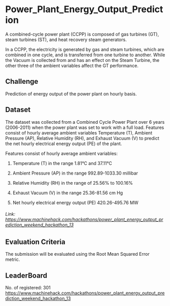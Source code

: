 # Power_Plant_Energy_Output_Prediction
A combined-cycle power plant (CCPP) is composed of gas turbines (GT), steam turbines (ST), and heat recovery steam generators.

In a CCPP, the electricity is generated by gas and steam turbines, which are combined in one cycle, and is transferred from one turbine to another. While the Vacuum is collected from and has an effect on the Steam Turbine, the other three of the ambient variables affect the GT performance.

## Challenge
Prediction of energy output of the power plant on hourly basis.

## Dataset
The dataset was collected from a Combined Cycle Power Plant over 6 years (2006-2011) when the power plant was set to work with a full load. Features consist of hourly average ambient variables Temperature (T), Ambient Pressure (AP), Relative Humidity (RH), and Exhaust Vacuum (V) to predict the net hourly electrical energy output (PE) of the plant.

Features consist of hourly average ambient variables:

1. Temperature (T) in the range 1.81°C and 37.11°C

2. Ambient Pressure (AP) in the range 992.89-1033.30 millibar

3. Relative Humidity (RH) in the range of 25.56% to 100.16%

4. Exhaust Vacuum (V) in the range 25.36-81.56 cm Hg

5. Net hourly electrical energy output (PE) 420.26-495.76 MW
###### Link: https://www.machinehack.com/hackathons/power_plant_energy_output_prediction_weekend_hackathon_13

## Evaluation Criteria
The submission will be evaluated using the Root Mean Squared Error metric. 

## LeaderBoard
No. of registered: 301
https://www.machinehack.com/hackathons/power_plant_energy_output_prediction_weekend_hackathon_13
